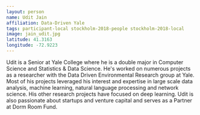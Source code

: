 ```yaml
---
layout: person
name: Udit Jain
affiliation: Data-Driven Yale
tags: participant-local stockholm-2018-people stockholm-2018-local
image: jain_udit.jpg
latitude: 41.3163
longitude: -72.9223
---
```

Udit is a Senior at Yale College where he is a double major in Computer Science and Statistics & Data Science. He's worked on numerous projects as a researcher with the Data Driven Environmental Research group at Yale. Most of his projects leveraged his interest and expertise in large scale data analysis, machine learning, natural language processing and network science. His other research projects have focused on deep learning. Udit is also passionate about startups and venture capital and serves as a Partner at Dorm Room Fund.